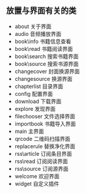 ## 放置与界面有关的类

* about 关于界面
* audio 音频播放界面
* book\info 书籍信息查看
* book\read 书籍阅读界面
* book\search 搜索书籍界面
* book\source 搜索书源界面
* changecover 封面换源界面
* changesource 换源界面
* chapterlist 目录界面
* config 配置界面
* download 下载界面
* explore 发现界面
* filechooser 文件选择界面
* importbook 书籍导入界面
* main 主界面
* qrcode 二维码扫描界面
* replacerule 替换净化界面
* rss\article 订阅条目界面
* rss\read 订阅阅读界面
* rss\source 订阅源界面
* welcome 欢迎界面
* widget 自定义插件